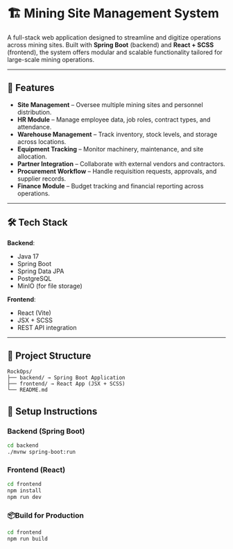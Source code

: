 # 🏗️ Mining Site Management System

A full-stack web application designed to streamline and digitize operations across mining sites. Built with **Spring Boot** (backend) and **React + SCSS** (frontend), the system offers modular and scalable functionality tailored for large-scale mining operations.

---

## 🚀 Features

- **Site Management** – Oversee multiple mining sites and personnel distribution.
- **HR Module** – Manage employee data, job roles, contract types, and attendance.
- **Warehouse Management** – Track inventory, stock levels, and storage across locations.
- **Equipment Tracking** – Monitor machinery, maintenance, and site allocation.
- **Partner Integration** – Collaborate with external vendors and contractors.
- **Procurement Workflow** – Handle requisition requests, approvals, and supplier records.
- **Finance Module** – Budget tracking and financial reporting across operations.

---

## 🛠️ Tech Stack

**Backend**:
- Java 17
- Spring Boot
- Spring Data JPA
- PostgreSQL
- MinIO (for file storage)

**Frontend**:
- React (Vite)
- JSX + SCSS
- REST API integration

---

## 🧩 Project Structure
```
RockOps/
├── backend/ → Spring Boot Application
├── frontend/ → React App (JSX + SCSS)
└── README.md
```

## 🧪 Setup Instructions

### Backend (Spring Boot)
```bash
cd backend
./mvnw spring-boot:run
```

### Frontend (React)
```bash
cd frontend
npm install
npm run dev
```

### 📦Build for Production

```bash
cd frontend
npm run build
```
